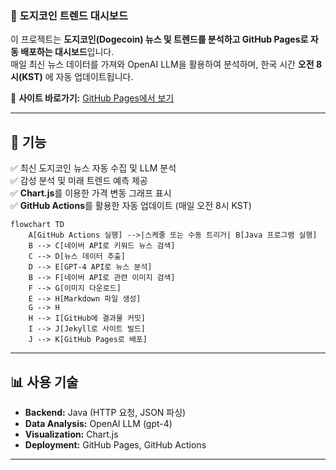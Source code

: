 ### 📌 **도지코인 트렌드 대시보드**  

이 프로젝트는 **도지코인(Dogecoin) 뉴스 및 트렌드를 분석하고 GitHub Pages로 자동 배포하는 대시보드**입니다.  
매일 최신 뉴스 데이터를 가져와 OpenAI LLM을 활용하여 분석하며, 한국 시간 **오전 8시(KST)** 에 자동 업데이트됩니다.

🔗 **사이트 바로가기:** [GitHub Pages에서 보기](https://nan0silver.github.io/doge_trend_monitoring/)

---

## 🚀 **기능**
✅ 최신 도지코인 뉴스 자동 수집 및 LLM 분석  
✅ 감성 분석 및 미래 트렌드 예측 제공  
✅ **Chart.js**를 이용한 가격 변동 그래프 표시  
✅ **GitHub Actions**를 활용한 자동 업데이트 (매일 오전 8시 KST)  

```mermaid
flowchart TD
    A[GitHub Actions 실행] -->|스케줄 또는 수동 트리거| B[Java 프로그램 실행]
    B --> C[네이버 API로 키워드 뉴스 검색]
    C --> D[뉴스 데이터 추출]
    D --> E[GPT-4 API로 뉴스 분석]
    B --> F[네이버 API로 관련 이미지 검색]
    F --> G[이미지 다운로드]
    E --> H[Markdown 파일 생성]
    G --> H
    H --> I[GitHub에 결과물 커밋]
    I --> J[Jekyll로 사이트 빌드]
    J --> K[GitHub Pages로 배포]
```

---


## 📊 **사용 기술**
- **Backend:** Java (HTTP 요청, JSON 파싱)
- **Data Analysis:** OpenAI LLM (gpt-4)
- **Visualization:** Chart.js
- **Deployment:** GitHub Pages, GitHub Actions  

---
